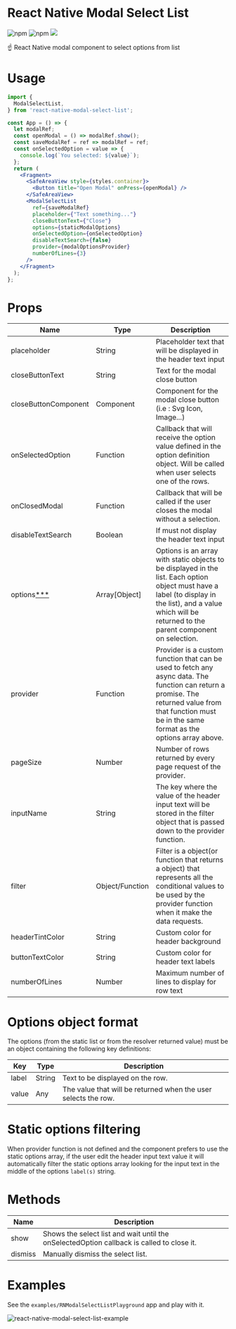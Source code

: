 # React Native Modal Select List
![npm](https://img.shields.io/npm/v/react-native-modal-select-list?logo=npm)
![npm](https://img.shields.io/npm/dm/react-native-modal-select-list)
![](https://img.shields.io/static/v1?label=style&message=styled-components&color=palevioletred&logo=styled-components)

☝ React Native modal component to select options from list

# Usage
```jsx
import {
  ModalSelectList,
} from 'react-native-modal-select-list';

const App = () => {
  let modalRef;
  const openModal = () => modalRef.show();
  const saveModalRef = ref => modalRef = ref;
  const onSelectedOption = value => {
    console.log(`You selected: ${value}`);
  };
  return (
    <Fragment>
      <SafeAreaView style={styles.container}>
        <Button title="Open Modal" onPress={openModal} />
      </SafeAreaView>
      <ModalSelectList
        ref={saveModalRef}
        placeholder={"Text something..."}
        closeButtonText={"Close"}
        options={staticModalOptions}
        onSelectedOption={onSelectedOption}
        disableTextSearch={false}
        provider={modalOptionsProvider}
        numberOfLines={3}
      />
    </Fragment>
  );
};
```

# Props
| Name | Type | Description |
| ---- | ---- | ----------- |
| placeholder | String | Placeholder text that will be displayed in the header text input
| closeButtonText | String | Text for the modal close button
| closeButtonComponent | Component | Component for the modal close button (i.e : Svg Icon, Image...)
| onSelectedOption | Function | Callback that will receive the option value defined in the option definition object. Will be called when user selects one of the rows.
| onClosedModal | Function | Callback that will be called if the user closes the modal without a selection.
| disableTextSearch | Boolean | If must not display the header text input
| options[***](#options-object-format) | Array[Object] | Options is an array with static objects to be displayed in the list. Each option object must have a label (to display in the list), and a value which will be returned to the parent component on selection.
| provider | Function | Provider is a custom function that can be used to fetch any async data. The function can return a promise. The returned value from that function must be in the same format as the options array above.
| pageSize | Number | Number of rows returned by every page request of the provider.
| inputName | String | The key where the value of the header input text will be stored in the filter object that is passed down to the provider function.
| filter | Object/Function | Filter is a object(or function that returns a object) that represents all the conditional values to be used by the provider function when it make the data requests.
| headerTintColor | String | Custom color for header background
| buttonTextColor | String | Custom color for header text labels
| numberOfLines | Number | Maximum number of lines to display for row text

# Options object format
The options (from the static list or from the resolver returned value) must be an object containing the following key definitions:

| Key | Type | Description |
| --- | ---- | ----------- |
| label | String | Text to be displayed on the row.
| value | Any | The value that will be returned when the user selects the row.

# Static options filtering
When provider function is not defined and the component prefers to use the static options array, if the user edit the header input text value it will automatically filter the static options array looking for the input text in the middle of the options ```label(s)``` string.

# Methods
| Name | Description |
| ---- | ----------- |
| show | Shows the select list and wait until the onSelectedOption callback is called to close it.
| dismiss | Manually dismiss the select list.

# Examples
See the ```examples/RNModalSelectListPlayground``` app and play with it.

![react-native-modal-select-list-example](https://user-images.githubusercontent.com/33915907/61548192-79781180-aa23-11e9-8956-0c0a312b916d.gif)
